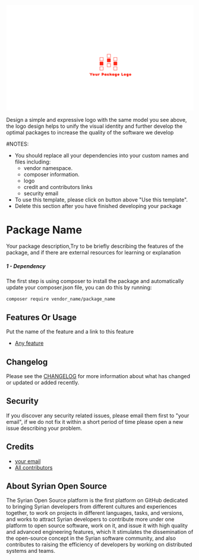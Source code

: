 ![logo](assets/logo.png)

Design a simple and expressive logo with the same model you see above,
the logo design helps to unify the visual identity and further develop the optimal packages to increase the quality of the software we develop

#NOTES:
* You should replace all your dependencies into your custom names and files including:
  * vendor namespace.
  * composer information.
  * logo
  * credit and contributors links
  * security email
* To use this template, please click on button above "Use this template".  
* Delete this section after you have finished developing your package

# Package Name
Your package description,Try to be briefly describing the features of the package,
and if there are external resources for learning or explanation

##### 1 - Dependency
The first step is using composer to install the package and automatically update your composer.json file, you can do this by running:

```shell
composer require vendor_name/package_name
```

Features Or Usage
-----------
Put the name of the feature and a link to this feature
- [Any feature](https://github.com/syrian-open-source/php-package-template/blob/main/docs/feature.md#usage)


Changelog
---------
Please see the [CHANGELOG](https://github.com/syrian-open-source/php-package-template/blob/master/CHANGELOG.md) for more information about what has changed or updated or added recently.

Security
--------
If you discover any security related issues, please email them first to "your email", 
if we do not fix it within a short period of time please open a new issue describing your problem. 

Credits
-------
* [your email](https://github.com/syrian-open-source/php-package-template/graphs/contributors)
* [All contributors](https://github.com/syrian-open-source/php-package-template/graphs/contributors)

About Syrian Open Source
-------
The Syrian Open Source platform is the first platform on GitHub dedicated to bringing Syrian developers from different cultures and experiences together, to work on projects in different languages, tasks, and versions, and works to attract Syrian developers to contribute more under one platform to open source software, work on it, and issue it with high quality and advanced engineering features, which It stimulates the dissemination of the open-source concept in the Syrian software community, and also contributes to raising the efficiency of developers by working on distributed systems and teams.
